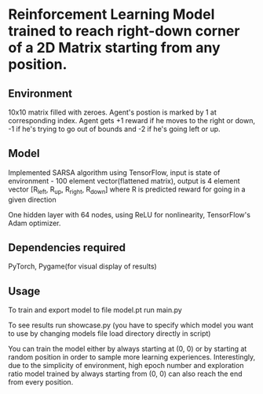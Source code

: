 # Reinforcement Learning Model trained to reach right-down corner of a 2D Matrix starting from any position.

## Environment
10x10 matrix filled with zeroes. Agent's postion is marked by 1 at corresponding index. Agent gets +1 reward if he moves to the right or down, -1 if he's trying to go out of bounds and -2 if he's going left or up.

## Model
Implemented SARSA algorithm using TensorFlow, input is state of environment - 100 element vector(flattened matrix), output is 4 element vector [R<sub>left</sub>, R<sub>up</sub>, R<sub>right</sub>, R<sub>down</sub>] where R is predicted reward for going in a given direction

One hidden layer with 64 nodes, using ReLU for nonlinearity, TensorFlow's Adam optimizer.

## Dependencies required
PyTorch, Pygame(for visual display of results)

## Usage
To train and export model to file model.pt run main.py 

To see results run showcase.py (you have to specify which model you want to use by changing models file load directory directly in script)

You can train the model either by always starting at (0, 0) or by starting at random position in order to sample more learning experiences. Interestingly, due to the simplicity of environment, high epoch number and exploration ratio model trained by always starting from (0, 0) can also reach the end from every position.
